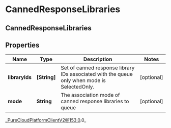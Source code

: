 # CannedResponseLibraries

## CannedResponseLibraries

## Properties

|Name | Type | Description | Notes|
|------------ | ------------- | ------------- | -------------|
| **libraryIds** | **[String]** | Set of canned response library IDs associated with the queue only when mode is SelectedOnly. | [optional] |
| **mode** | **String** | The association mode of canned response libraries to queue | [optional] |



_PureCloudPlatformClientV2@153.0.0_
